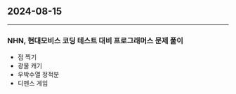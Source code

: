 ## 2024-08-15

-------------------

### NHN, 현대모비스 코딩 테스트 대비 프로그래머스 문제 풀이

- 점 찍기
- 광물 캐기
- 우박수열 정적분
- 디펜스 게임